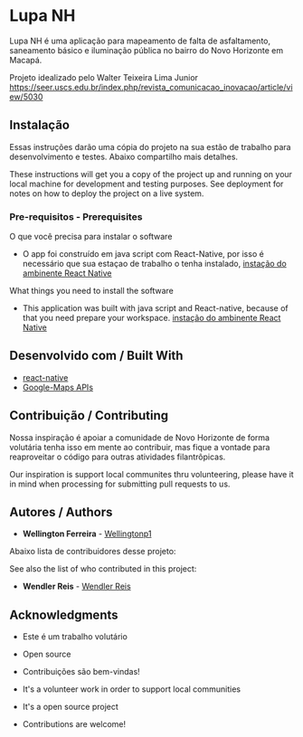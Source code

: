 # Lupa NH
Lupa NH é uma aplicação para mapeamento de falta de asfaltamento, saneamento básico e iluminação pública no bairro do Novo Horizonte em Macapá.

Projeto idealizado pelo Walter Teixeira Lima Junior
https://seer.uscs.edu.br/index.php/revista_comunicacao_inovacao/article/view/5030

## Instalação

Essas instruções darão uma cópia do projeto na sua estão de trabalho para desenvolvimento e testes. Abaixo compartilho mais detalhes.

These instructions will get you a copy of the project up and running on your local machine for development and testing purposes. See deployment for notes on how to deploy the project on a live system.

### Pre-requisitos - Prerequisites

O que você precisa para instalar o software
* O app foi construído em java script com React-Native, por isso é necessário que sua estaçao de trabalho o tenha instalado, [instação do ambinente React Native](https://react-native.rocketseat.dev/)

What things you need to install the software 
* This application was built with java script and React-native, because of that you need prepare your workspace. [instação do ambinente React Native](https://react-native.rocketseat.dev/)


## Desenvolvido com / Built With

* [react-native](http://www.reactnative.dev/)
* [Google-Maps APIs](https://developers.google.com/maps/documentation)


## Contribuição / Contributing

Nossa inspiração é apoiar a comunidade de Novo Horizonte de forma volutária tenha isso em mente ao contribuir, mas fique a vontade para reaproveitar o código para outras atividades filantrôpicas.

Our inspiration is support local communites thru volunteering, please have it in mind when processing for submitting pull requests to us.

## Autores / Authors

* **Wellington Ferreira** - [Wellingtonp1](https://github.com/wellingtonp1)

Abaixo lista de contribuidores desse projeto:

See also the list of who contributed in this project:
    
 * **Wendler Reis** - [Wendler Reis](https://github.com/wendlereis)

## Acknowledgments

* Este é um trabalho volutário
* Open source 
* Contribuições são bem-vindas!

* It's a volunteer work in order to support local communities 
* It's a open source project
* Contributions are welcome!


